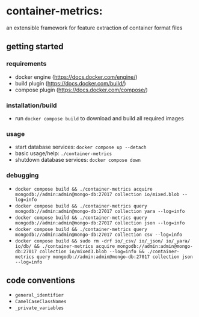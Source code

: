 # **container-metrics**:
an extensible framework for feature extraction of container format files
## getting started
### requirements
- docker engine (https://docs.docker.com/engine/)
- build plugin (https://docs.docker.com/build/)
- compose plugin (https://docs.docker.com/compose/)
### installation/build
- run `docker compose build` to download and build all required images
### usage
- start database services: `docker compose up --detach`
- basic usage/help: `./container-metrics`
- shutdown database services: `docker compose down`
### debugging
- `docker compose build && ./container-metrics acquire mongodb://admin:admin@mongo-db:27017 collection io/mixed.blob --log=info`
- `docker compose build && ./container-metrics query mongodb://admin:admin@mongo-db:27017 collection yara --log=info`
- `docker compose build && ./container-metrics query mongodb://admin:admin@mongo-db:27017 collection json --log=info`
- `docker compose build && ./container-metrics query mongodb://admin:admin@mongo-db:27017 collection csv --log=info`
- `docker compose build && sudo rm -drf io/_csv/ io/_json/ io/_yara/ io/db/ && ./container-metrics acquire mongodb://admin:admin@mongo-db:27017 collection io/mixed3.blob --log=info && ./container-metrics query mongodb://admin:admin@mongo-db:27017 collection json --log=info`
## code conventions
- `general_identifier`
- `CamelCaseClassNames`
- `_private_variables`
